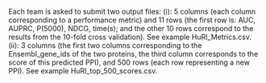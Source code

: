 Each team is asked to submit two output files: (i): 5 columns (each column corresponding to a performance metric) and 11 rows (the first row is: AUC, AUPRC, P(5000), NDCG, time(s); and the other 10 rows correspond to the results from the 10-fold cross validation). See example HuRI_Metrics.csv. (ii): 3 columns (the first two columns corresponding to the Ensembl_gene_ids of the two proteins, the third column corresponds to the score of this predicted PPI), and 500 rows (each row representing a new PPI). See example HuRI_top_500_scores.csv.
